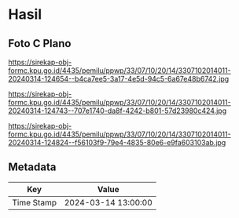 # Hasil

## Foto C Plano

https://sirekap-obj-formc.kpu.go.id/4435/pemilu/ppwp/33/07/10/20/14/3307102014011-20240314-124654--b4ca7ee5-3a17-4e5d-94c5-6a67e48b6742.jpg

https://sirekap-obj-formc.kpu.go.id/4435/pemilu/ppwp/33/07/10/20/14/3307102014011-20240314-124743--707e1740-da8f-4242-b801-57d23980c424.jpg

https://sirekap-obj-formc.kpu.go.id/4435/pemilu/ppwp/33/07/10/20/14/3307102014011-20240314-124824--f56103f9-79e4-4835-80e6-e9fa603103ab.jpg


## Metadata

| Key        | Value               |
| ---------- | ------------------- |
| Time Stamp | 2024-03-14 13:00:00 |



